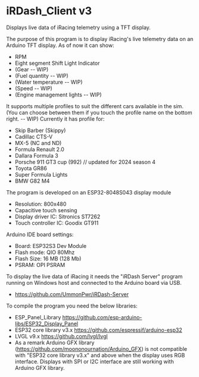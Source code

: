 # iRDash_Client v3
Displays live data of iRacing telemetry using a TFT display.

The purpose of this program is to display iRacing's live telemetry data on an Arduino TFT display.
As of now it can show:
- RPM
- Eight segment Shift Light Indicator
- (Gear -- WIP)
- (Fuel quantity -- WIP)
- (Water temperature -- WIP)
- (Speed -- WIP)
- (Engine management lights -- WIP)

It supports multiple profiles to suit the different cars available in the sim. (You can choose between them if you touch the profile name on the bottom right. -- WIP)
Currently it has profile for:
- Skip Barber (Skippy)
- Cadillac CTS-V
- MX-5 (NC and ND)
- Formula Renault 2.0
- Dallara Formula 3
- Porsche 911 GT3 cup (992) // updated for 2024 season 4
- Toyota GR86
- Super Formula Lights
- BMW G82 M4

The program is developed on an ESP32-8048S043 display module
- Resolution: 800x480
- Capacitive touch sensing
- Display driver IC: Sitronics ST7262
- Touch controller IC: Goodix GT911

Arduino IDE board settings:
- Board: ESP32S3 Dev Module
- Flash mode: QIO 80Mhz
- Flash Size: 16 MB (128 Mb)
- PSRAM: OPI PSRAM

To display the live data of iRacing it needs the "iRDash Server" program running on Windows host and connected to the Arduino board via USB.
- https://github.com/UmmonPwr/iRDash-Server

To compile the program you need the below libraries:
- ESP_Panel_Library https://github.com/esp-arduino-libs/ESP32_Display_Panel
- ESP32 core library v3.x https://github.com/espressif/arduino-esp32
- LVGL v9.x https://github.com/lvgl/lvgl
- As a remark Arduino GFX library (https://github.com/moononournation/Arduino_GFX) is not compatible with "ESP32 core library v3.x" and above when the display uses RGB interface. Displays with SPI or I2C interface are still working with Arduino GFX library.